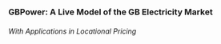 ### GBPower: A Live Model of the GB Electricity Market
###### With Applications in Locational Pricing